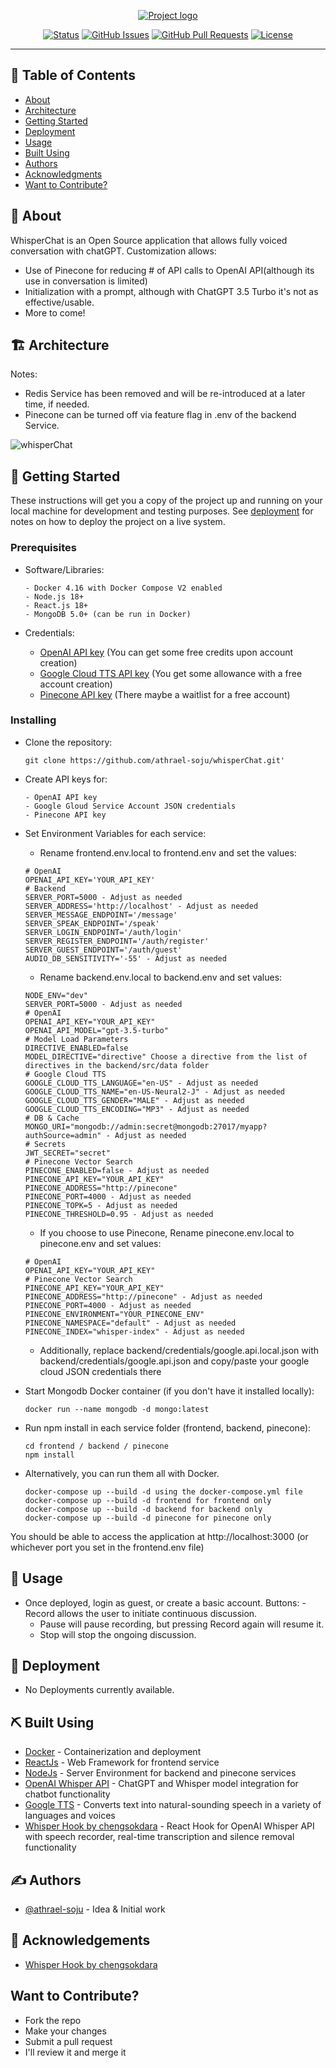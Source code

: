 <p align="center">
  <a href="" rel="noopener">
 <img src="https://github.com/athrael-soju/whisperChat/blob/main/Landing-s.png" alt="Project logo"></a>
</p>
<div align="center">

[![Status](https://img.shields.io/badge/status-active-success.svg)]()
[![GitHub Issues](https://img.shields.io/github/issues/athrael-soju/whisperChat)](https://github.com/athrael-soju/whisperChat/issues)
[![GitHub Pull Requests](https://img.shields.io/github/issues-pr/athrael-soju/whisperChat)](https://img.shields.io/github/issues-pr/athrael-soju/whisperChat)
[![License](https://img.shields.io/badge/license-MIT-blue.svg)](/LICENSE)

</div>

---

## 📝 Table of Contents

- [About](#about)
- [Architecture](#architecture)
- [Getting Started](#getting_started)
- [Deployment](#deployment)
- [Usage](#usage)
- [Built Using](#built_using)
- [Authors](#authors)
- [Acknowledgments](#acknowledgement)
- [Want to Contribute?](#contribute)

## 🧐 About <a name = "about"></a>

WhisperChat is an Open Source application that allows fully voiced conversation with chatGPT. Customization allows:

- Use of Pinecone for reducing # of API calls to OpenAI API(although its use in conversation is limited)
- Initialization with a prompt, although with ChatGPT 3.5 Turbo it's not as effective/usable.
- More to come!

## 🏗️ Architecture <a name = "architecture"></a>
Notes: 
- Redis Service has been removed and will be re-introduced at a later time, if needed.
- Pinecone can be turned off via feature flag in .env of the backend Service.

![whisperChat](https://github.com/athrael-soju/whisperChat/assets/25455658/becbb819-bd4c-4529-88f5-e390a280cabd)

## 🏁 Getting Started <a name = "getting_started"></a>

These instructions will get you a copy of the project up and running on your local machine for development and testing purposes. See [deployment](#deployment) for notes on how to deploy the project on a live system.

### Prerequisites

- Software/Libraries:

  ```
  - Docker 4.16 with Docker Compose V2 enabled
  - Node.js 18+
  - React.js 18+
  - MongoDB 5.0+ (can be run in Docker)
  ```

- Credentials:
  - [OpenAI API key](https://platform.openai.com/account/api-keys) (You can get some free credits upon account creation)
  - [Google Cloud TTS API key](https://cloud.google.com/text-to-speech) (You get some allowance with a free account creation)
  - [Pinecone API key](https://www.pinecone.io/) (There maybe a waitlist for a free account)

### Installing

- Clone the repository:
  ```
  git clone https://github.com/athrael-soju/whisperChat.git'
  ```
- Create API keys for:

  ```
  - OpenAI API key
  - Google Gloud Service Account JSON credentials
  - Pinecone API key
  ```

- Set Environment Variables for each service:

  - Rename frontend\.env.local to frontend\.env and set the values:

  ```
  # OpenAI
  OPENAI_API_KEY='YOUR_API_KEY'
  # Backend
  SERVER_PORT=5000 - Adjust as needed
  SERVER_ADDRESS='http://localhost' - Adjust as needed
  SERVER_MESSAGE_ENDPOINT='/message'
  SERVER_SPEAK_ENDPOINT='/speak'
  SERVER_LOGIN_ENDPOINT='/auth/login'
  SERVER_REGISTER_ENDPOINT='/auth/register'
  SERVER_GUEST_ENDPOINT='/auth/guest'
  AUDIO_DB_SENSITIVITY='-55' - Adjust as needed
  ```

  - Rename backend\.env.local to backend\.env and set values:

  ```
  NODE_ENV="dev"
  SERVER_PORT=5000 - Adjust as needed
  # OpenAI
  OPENAI_API_KEY="YOUR_API_KEY"
  OPENAI_API_MODEL="gpt-3.5-turbo"
  # Model Load Parameters
  DIRECTIVE_ENABLED=false
  MODEL_DIRECTIVE="directive" Choose a directive from the list of directives in the backend/src/data folder
  # Google Cloud TTS
  GOOGLE_CLOUD_TTS_LANGUAGE="en-US" - Adjust as needed
  GOOGLE_CLOUD_TTS_NAME="en-US-Neural2-J" - Adjust as needed
  GOOGLE_CLOUD_TTS_GENDER="MALE" - Adjust as needed
  GOOGLE_CLOUD_TTS_ENCODING="MP3" - Adjust as needed
  # DB & Cache
  MONGO_URI="mongodb://admin:secret@mongodb:27017/myapp?authSource=admin" - Adjust as needed
  # Secrets
  JWT_SECRET="secret"
  # Pinecone Vector Search
  PINECONE_ENABLED=false - Adjust as needed
  PINECONE_API_KEY="YOUR_API_KEY"
  PINECONE_ADDRESS="http://pinecone"
  PINECONE_PORT=4000 - Adjust as needed
  PINECONE_TOPK=5 - Adjust as needed
  PINECONE_THRESHOLD=0.95 - Adjust as needed
  ```

  - If you choose to use Pinecone, Rename pinecone\.env.local to pinecone\.env and set values:

  ```
  # OpenAI
  OPENAI_API_KEY="YOUR_API_KEY"
  # Pinecone Vector Search
  PINECONE_API_KEY="YOUR_API_KEY"
  PINECONE_ADDRESS="http://pinecone" - Adjust as needed
  PINECONE_PORT=4000 - Adjust as needed
  PINECONE_ENVIRONMENT="YOUR_PINECONE_ENV"
  PINECONE_NAMESPACE="default" - Adjust as needed
  PINECONE_INDEX="whisper-index" - Adjust as needed
  ```

  - Additionally, replace backend/credentials/google.api.local.json with backend/credentials/google.api.json and copy/paste your google cloud JSON credentials there

- Start Mongodb Docker container (if you don't have it installed locally):

  ```
  docker run --name mongodb -d mongo:latest
  ```

- Run npm install in each service folder (frontend, backend, pinecone):

  ```
  cd frontend / backend / pinecone
  npm install
  ```

- Alternatively, you can run them all with Docker.

  ```
  docker-compose up --build -d using the docker-compose.yml file
  docker-compose up --build -d frontend for frontend only
  docker-compose up --build -d backend for backend only
  docker-compose up --build -d pinecone for pinecone only
  ```

You should be able to access the application at http://localhost:3000 (or whichever port you set in the frontend\.env file)

## 🎈 Usage <a name="usage"></a>

- Once deployed, login as guest, or create a basic account.
  Buttons: - Record allows the user to initiate continuous discussion.
  - Pause will pause recording, but pressing Record again will resume it.
  - Stop will stop the ongoing discussion.

## 🚀 Deployment <a name = "deployment"></a>

- No Deployments currently available.

## ⛏️ Built Using <a name = "built_using"></a>

- [Docker](https://www.docker.com/) - Containerization and deployment
- [ReactJs](https://react.dev/) - Web Framework for frontend service
- [NodeJs](https://nodejs.org/en/) - Server Environment for backend and pinecone services
- [OpenAI Whisper API](https://openai.com/blog/introducing-chatgpt-and-whisper-apis) - ChatGPT and Whisper model integration for chatbot functionality
- [Google TTS](https://cloud.google.com/text-to-speech/) - Converts text into natural-sounding speech in a variety of languages and voices
- [Whisper Hook by chengsokdara](https://github.com/chengsokdara/use-whisper) - React Hook for OpenAI Whisper API with speech recorder, real-time transcription and silence removal functionality

## ✍️ Authors <a name = "authors"></a>

- [@athrael-soju](https://github.com/athrael-soju) - Idea & Initial work

## 🎉 Acknowledgements <a name = "acknowledgement"></a>

- [Whisper Hook by chengsokdara](https://github.com/chengsokdara/use-whisper)

## Want to Contribute? <a name = "#contribute"></a>

- Fork the repo
- Make your changes
- Submit a pull request
- I'll review it and merge it
